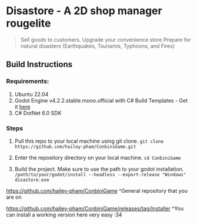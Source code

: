 # Disastore - A 2D shop manager rougelite
> Sell goods to customers.
> Upgrade your convenience store
> Prepare for natural disasters (Earthquakes, Tsunamis, Typhoons, and Fires)

## Build Instructions
### Requirements:
1. Ubuntu 22.04
2. Godot Engine v4.2.2.stable.mono.official with C# Build Templates - Get it [here](https://godotengine.org/download/archive/4.2.2-stable/)
3. C# DotNet 6.0 SDK

### Steps
1. Pull this repo to your local machine using git clone.
`git clone https://github.com/hailey-pham/ConbiniGame.git`

2. Enter the repository directory on your local machine.
`cd ConbiniGame`

3. Build the project. Make sure to use the path to your godot installation.
`/path/to/your/godot/install --headless --export-release "Windows" disastore.exe`


https://github.com/hailey-pham/ConbiniGame
^General repository that you are on

https://github.com/hailey-pham/ConbiniGame/releases/tag/Installer
^You can install a working version here very easy :34
